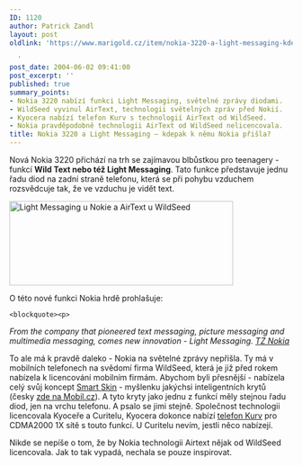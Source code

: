 ```yaml
---
ID: 1120
author: Patrick Zandl
layout: post
oldlink: 'https://www.marigold.cz/item/nokia-3220-a-light-messaging-kdepak-k-nemu-nokia-prisla

  '
post_date: 2004-06-02 09:41:00
post_excerpt: ''
published: true
summary_points:
- Nokia 3220 nabízí funkci Light Messaging, světelné zprávy diodami.
- WildSeed vyvinul AirText, technologii světelných zpráv před Nokií.
- Kyocera nabízí telefon Kurv s technologií AirText od WildSeed.
- Nokia pravděpodobně technologii AirText od WildSeed nelicencovala.
title: Nokia 3220 a Light Messaging – kdepak k němu Nokia přišla?
---
```


<p>
Nová Nokia 3220 přichází na trh se zajímavou blbůstkou pro teenagery - funkcí <b>Wild Text nebo též Light Messaging</b>. Tato funkce představuje jednu řadu diod na zadní straně telefonu, která se při pohybu vzduchem rozsvědcuje tak, že ve vzduchu je vidět text. </p>

<p>
<img src="/wp-content/uploads/20040602-airtext.jpg" alt="Light Messaging u Nokie a AirText u WildSeed" width="398" height="150" /></p>

<p>
O této nové funkci Nokia hrdě prohlašuje:</p>

	<blockquote><p>
<i>From the company that pioneered text messaging, picture messaging and
multimedia messaging, comes new innovation - Light Messaging. <a href="http://press.nokia.com/PR/200405/947495_5.html">TZ Nokia</a></i></p>
</blockquote>
<p>
To ale má k pravdě daleko - Nokia na světelné zprávy nepřišla. Ty má v mobilních telefonech na svědomí firma WildSeed, která je již před rokem nabízela k licencování mobilním firmám. Abychom byli přesnější - nabízela celý svůj koncept <a href="http://www.wildseed.com/software/smartscreens.htm">Smart Skin</a> - myšlenku jakýchsi inteligentních krytů (česky <a href="http://mobil.idnes.cz/mobilni_komunikace/mobilni_telefony/prislusenstvi/gitwit011012.html">zde na Mobil.cz</a>). A tyto kryty jako jednu z funkcí měly stejnou řadu diod, jen na vrchu telefonu. A psalo se jimi stejně. Společnost technologii licencovala Kyoceře a Curitelu, Kyocera dokonce nabízí <a href="http://www.kyocera-wireless.com/showroom/showcase/details_kurv.htm">telefon Kurv</a> pro CDMA2000 1X sítě s touto funkcí. U Curitelu nevím, jestli něco nabízejí. </p>

<p>
Nikde se nepíše o tom, že by Nokia technologii Airtext nějak od WildSeed licencovala. Jak to tak vypadá, nechala se pouze inspirovat.
</p>